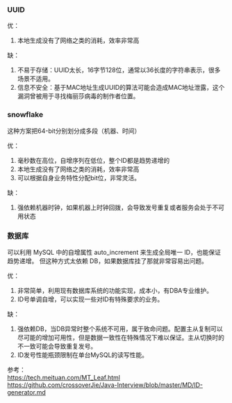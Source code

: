 ### UUID
优：

1. 本地生成没有了网络之类的消耗，效率非常高

缺：

1. 不易于存储：UUID太长，16字节128位，通常以36长度的字符串表示，很多场景不适用。
2. 信息不安全：基于MAC地址生成UUID的算法可能会造成MAC地址泄露，这个漏洞曾被用于寻找梅丽莎病毒的制作者位置。

### snowflake
这种方案把64-bit分别划分成多段（机器、时间）

优：

1. 毫秒数在高位，自增序列在低位，整个ID都是趋势递增的
2. 本地生成没有了网络之类的消耗，效率非常高
3. 可以根据自身业务特性分配bit位，非常灵活。

缺：

1. 强依赖机器时钟，如果机器上时钟回拨，会导致发号重复或者服务会处于不可用状态

### 数据库
可以利用 MySQL 中的自增属性 auto_increment 来生成全局唯一 ID，也能保证趋势递增。 但这种方式太依赖 DB，如果数据库挂了那就非常容易出问题。

优：

1. 非常简单，利用现有数据库系统的功能实现，成本小，有DBA专业维护。
2. ID号单调自增，可以实现一些对ID有特殊要求的业务。

缺：

1. 强依赖DB，当DB异常时整个系统不可用，属于致命问题。配置主从复制可以尽可能的增加可用性，但是数据一致性在特殊情况下难以保证。主从切换时的不一致可能会导致重复发号。
2. ID发号性能瓶颈限制在单台MySQL的读写性能。

参考：  
https://tech.meituan.com/MT_Leaf.html  
https://github.com/crossoverJie/Java-Interview/blob/master/MD/ID-generator.md